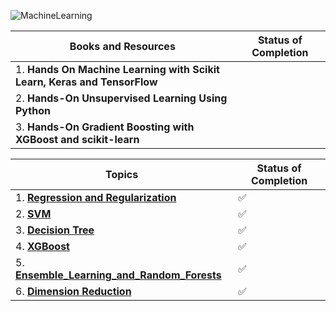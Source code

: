 

![MachineLearning](https://github.com/ThinamXx/300Days__MachineLearningDeepLearning/blob/main/Images/ML.jpg)

| Books and Resources | Status of Completion |
| ----- | -----|
| 1. **Hands On Machine Learning with Scikit Learn, Keras and TensorFlow** | |
| 2. **Hands-On Unsupervised Learning Using Python** | |
| 3. **Hands-On Gradient Boosting with XGBoost and scikit-learn** | |



| Topics | Status of Completion |
| ----- | -----|
| 1. [**Regression and Regularization**](https://github.com/andysingal/machining-learning/blob/main/Training_Models_Regularization.ipynb) | :white_check_mark: |
| 2. [**SVM**](https://github.com/andysingal/machining-learning/blob/main/SVM.ipynb) | :white_check_mark: |
| 3. [**Decision Tree**](https://github.com/andysingal/machining-learning/blob/main/Decision_Tree.ipynb) | :white_check_mark: |
| 4. [**XGBoost**](https://github.com/andysingal/xgboost/blob/main/xgboost.ipynb) | :white_check_mark: |
| 5. [**Ensemble_Learning_and_Random_Forests**](https://github.com/andysingal/machine-learning/blob/main/Ensemble_Learning_and_Random_Forests.ipynb) | :white_check_mark: |
| 6. [**Dimension Reduction**](https://github.com/andysingal/machine-learning/tree/main/Dimension_Reduction) |:white_check_mark: |
